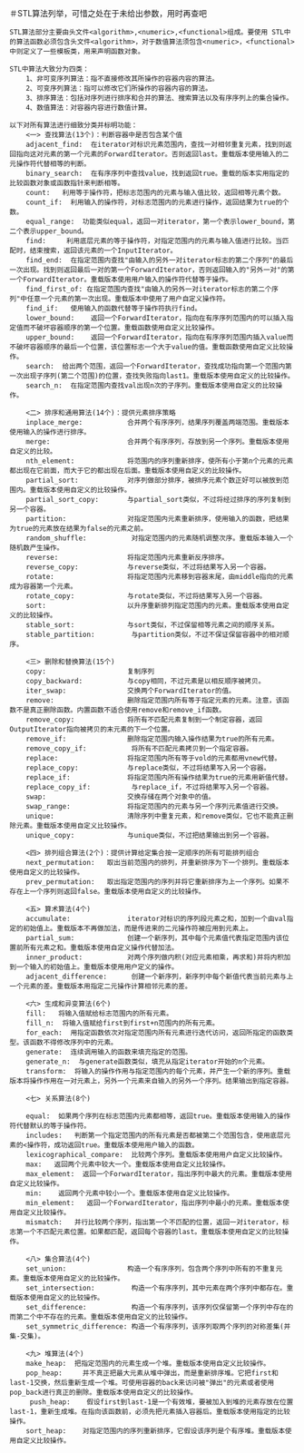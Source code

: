 ＃STL算法列举，可惜之处在于未给出参数，用时再查吧

    STL算法部分主要由头文件<algorithm>,<numeric>,<functional>组成。要使用 STL中的算法函数必须包含头文件<algorithm>，对于数值算法须包含<numeric>，<functional> 中则定义了一些模板类，用来声明函数对象。

    STL中算法大致分为四类：
        1、非可变序列算法：指不直接修改其所操作的容器内容的算法。
        2、可变序列算法：指可以修改它们所操作的容器内容的算法。
        3、排序算法：包括对序列进行排序和合并的算法、搜索算法以及有序序列上的集合操作。
        4、数值算法：对容器内容进行数值计算。

    以下对所有算法进行细致分类并标明功能：
        <一> 查找算法(13个)：判断容器中是否包含某个值
        adjacent_find:  在iterator对标识元素范围内，查找一对相邻重复元素，找到则返回指向这对元素的第一个元素的ForwardIterator。否则返回last。重载版本使用输入的二元操作符代替相等的判断。
        binary_search:  在有序序列中查找value，找到返回true。重载的版本实用指定的比较函数对象或函数指针来判断相等。
        count:   利用等于操作符，把标志范围内的元素与输入值比较，返回相等元素个数。
        count_if:  利用输入的操作符，对标志范围内的元素进行操作，返回结果为true的个数。
        equal_range:  功能类似equal，返回一对iterator，第一个表示lower_bound，第二个表示upper_bound。
        find:     利用底层元素的等于操作符，对指定范围内的元素与输入值进行比较。当匹配时，结束搜索，返回该元素的一个InputIterator。
        find_end:  在指定范围内查找"由输入的另外一对iterator标志的第二个序列"的最后一次出现。找到则返回最后一对的第一个ForwardIterator，否则返回输入的"另外一对"的第一个ForwardIterator。重载版本使用用户输入的操作符代替等于操作。
        find_first_of: 在指定范围内查找"由输入的另外一对iterator标志的第二个序列"中任意一个元素的第一次出现。重载版本中使用了用户自定义操作符。
        find_if:   使用输入的函数代替等于操作符执行find。
        lower_bound:    返回一个ForwardIterator，指向在有序序列范围内的可以插入指定值而不破坏容器顺序的第一个位置。重载函数使用自定义比较操作。
        upper_bound:    返回一个ForwardIterator，指向在有序序列范围内插入value而不破坏容器顺序的最后一个位置，该位置标志一个大于value的值。重载函数使用自定义比较操作。
        search:  给出两个范围，返回一个ForwardIterator，查找成功指向第一个范围内第一次出现子序列(第二个范围)的位置，查找失败指向last1。重载版本使用自定义的比较操作。
        search_n:  在指定范围内查找val出现n次的子序列。重载版本使用自定义的比较操作。

        <二> 排序和通用算法(14个)：提供元素排序策略
        inplace_merge:           合并两个有序序列，结果序列覆盖两端范围。重载版本使用输入的操作进行排序。
        merge:                   合并两个有序序列，存放到另一个序列。重载版本使用自定义的比较。
        nth_element:             将范围内的序列重新排序，使所有小于第n个元素的元素都出现在它前面，而大于它的都出现在后面。重载版本使用自定义的比较操作。
        partial_sort:            对序列做部分排序，被排序元素个数正好可以被放到范围内。重载版本使用自定义的比较操作。
        partial_sort_copy:       与partial_sort类似，不过将经过排序的序列复制到另一个容器。
        partition:               对指定范围内元素重新排序，使用输入的函数，把结果为true的元素放在结果为false的元素之前。
        random_shuffle:           对指定范围内的元素随机调整次序。重载版本输入一个随机数产生操作。
        reverse:                 将指定范围内元素重新反序排序。
        reverse_copy:            与reverse类似，不过将结果写入另一个容器。
        rotate:                  将指定范围内元素移到容器末尾，由middle指向的元素成为容器第一个元素。
        rotate_copy:             与rotate类似，不过将结果写入另一个容器。
        sort:                    以升序重新排列指定范围内的元素。重载版本使用自定义的比较操作。
        stable_sort:             与sort类似，不过保留相等元素之间的顺序关系。
        stable_partition:         与partition类似，不过不保证保留容器中的相对顺序。

        <三> 删除和替换算法(15个)                   
        copy:                    复制序列
        copy_backward:           与copy相同，不过元素是以相反顺序被拷贝。
        iter_swap:               交换两个ForwardIterator的值。
        remove:                  删除指定范围内所有等于指定元素的元素。注意，该函数不是真正删除函数。内置函数不适合使用remove和remove_if函数。
        remove_copy:             将所有不匹配元素复制到一个制定容器，返回OutputIterator指向被拷贝的末元素的下一个位置。
        remove_if:               删除指定范围内输入操作结果为true的所有元素。
        remove_copy_if:           将所有不匹配元素拷贝到一个指定容器。
        replace:                 将指定范围内所有等于vold的元素都用vnew代替。
        replace_copy:            与replace类似，不过将结果写入另一个容器。
        replace_if:              将指定范围内所有操作结果为true的元素用新值代替。
        replace_copy_if:          与replace_if，不过将结果写入另一个容器。
        swap:                    交换存储在两个对象中的值。
        swap_range:              将指定范围内的元素与另一个序列元素值进行交换。
        unique:                  清除序列中重复元素，和remove类似，它也不能真正删除元素。重载版本使用自定义比较操作。
        unique_copy:             与unique类似，不过把结果输出到另一个容器。

        <四> 排列组合算法(2个)：提供计算给定集合按一定顺序的所有可能排列组合
        next_permutation:   取出当前范围内的排列，并重新排序为下一个排列。重载版本使用自定义的比较操作。
        prev_permutation:   取出指定范围内的序列并将它重新排序为上一个序列。如果不存在上一个序列则返回false。重载版本使用自定义的比较操作。

        <五> 算术算法(4个)
        accumulate:              iterator对标识的序列段元素之和，加到一个由val指定的初始值上。重载版本不再做加法，而是传进来的二元操作符被应用到元素上。
        partial_sum:             创建一个新序列，其中每个元素值代表指定范围内该位置前所有元素之和。重载版本使用自定义操作代替加法。
        inner_product:           对两个序列做内积(对应元素相乘，再求和)并将内积加到一个输入的初始值上。重载版本使用用户定义的操作。
        adjacent_difference:      创建一个新序列，新序列中每个新值代表当前元素与上一个元素的差。重载版本用指定二元操作计算相邻元素的差。

        <六> 生成和异变算法(6个)                    
        fill:   将输入值赋给标志范围内的所有元素。
        fill_n:  将输入值赋给first到first+n范围内的所有元素。
        for_each:  用指定函数依次对指定范围内所有元素进行迭代访问，返回所指定的函数类型。该函数不得修改序列中的元素。
        generate:  连续调用输入的函数来填充指定的范围。
        generate_n:  与generate函数类似，填充从指定iterator开始的n个元素。
        transform:  将输入的操作作用与指定范围内的每个元素，并产生一个新的序列。重载版本将操作作用在一对元素上，另外一个元素来自输入的另外一个序列。结果输出到指定容器。

        <七> 关系算法(8个)  

        equal:  如果两个序列在标志范围内元素都相等，返回true。重载版本使用输入的操作符代替默认的等于操作符。
        includes:   判断第一个指定范围内的所有元素是否都被第二个范围包含，使用底层元素的<操作符，成功返回true。重载版本使用用户输入的函数。
        lexicographical_compare:  比较两个序列。重载版本使用用户自定义比较操作。
        max:   返回两个元素中较大一个。重载版本使用自定义比较操作。
        max_element:  返回一个ForwardIterator，指出序列中最大的元素。重载版本使用自定义比较操作。
        min:    返回两个元素中较小一个。重载版本使用自定义比较操作。
        min_element:   返回一个ForwardIterator，指出序列中最小的元素。重载版本使用自定义比较操作。
        mismatch:   并行比较两个序列，指出第一个不匹配的位置，返回一对iterator，标志第一个不匹配元素位置。如果都匹配，返回每个容器的last。重载版本使用自定义的比较操作。

        <八> 集合算法(4个)             
        set_union:               构造一个有序序列，包含两个序列中所有的不重复元素。重载版本使用自定义的比较操作。
        set_intersection:         构造一个有序序列，其中元素在两个序列中都存在。重载版本使用自定义的比较操作。
        set_difference:           构造一个有序序列，该序列仅保留第一个序列中存在的而第二个中不存在的元素。重载版本使用自定义的比较操作。
        set_symmetric_difference: 构造一个有序序列，该序列取两个序列的对称差集(并集-交集)。

        <九> 堆算法(4个)        
        make_heap:  把指定范围内的元素生成一个堆。重载版本使用自定义比较操作。
        pop_heap:     并不真正把最大元素从堆中弹出，而是重新排序堆。它把first和last-1交换，然后重新生成一个堆。可使用容器的back来访问被"弹出"的元素或者使用pop_back进行真正的删除。重载版本使用自定义的比较操作。
         push_heap:    假设first到last-1是一个有效堆，要被加入到堆的元素存放在位置last-1，重新生成堆。在指向该函数前，必须先把元素插入容器后。重载版本使用指定的比较操作。
        sort_heap:    对指定范围内的序列重新排序，它假设该序列是个有序堆。重载版本使用自定义比较操作。
